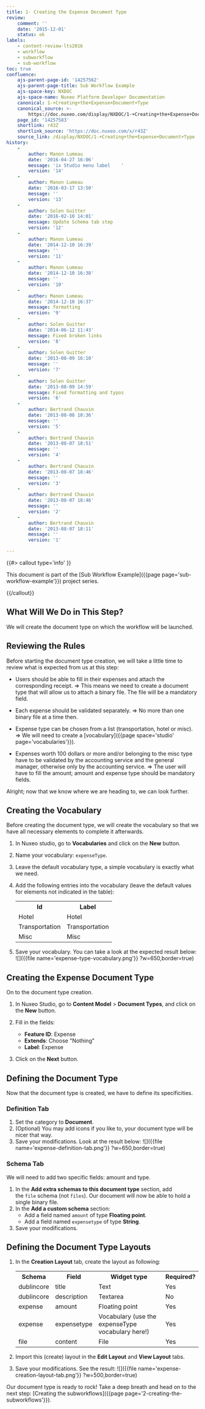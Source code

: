 ```yaml
---
title: 1- Creating the Expense Document Type
review:
    comment: ''
    date: '2015-12-01'
    status: ok
labels:
    - content-review-lts2016
    - workflow
    - subworkflow
    - sub-workflow
toc: true
confluence:
    ajs-parent-page-id: '14257562'
    ajs-parent-page-title: Sub Workflow Example
    ajs-space-key: NXDOC
    ajs-space-name: Nuxeo Platform Developer Documentation
    canonical: 1-+Creating+the+Expense+Document+Type
    canonical_source: >-
        https://doc.nuxeo.com/display/NXDOC/1-+Creating+the+Expense+Document+Type
    page_id: '14257583'
    shortlink: r43Z
    shortlink_source: 'https://doc.nuxeo.com/x/r43Z'
    source_link: /display/NXDOC/1-+Creating+the+Expense+Document+Type
history:
    - 
        author: Manon Lumeau
        date: '2016-04-27 16:06'
        message: 'ix Studio menu label    '
        version: '14'
    - 
        author: Manon Lumeau
        date: '2016-03-17 13:50'
        message: ''
        version: '13'
    - 
        author: Solen Guitter
        date: '2016-02-10 14:01'
        message: Update Schema tab step
        version: '12'
    - 
        author: Manon Lumeau
        date: '2014-12-10 16:39'
        message: ''
        version: '11'
    - 
        author: Manon Lumeau
        date: '2014-12-10 16:38'
        message: ''
        version: '10'
    - 
        author: Manon Lumeau
        date: '2014-12-10 16:37'
        message: formatting
        version: '9'
    - 
        author: Solen Guitter
        date: '2014-06-12 11:43'
        message: Fixed broken links
        version: '8'
    - 
        author: Solen Guitter
        date: '2013-08-09 16:10'
        message: ''
        version: '7'
    - 
        author: Solen Guitter
        date: '2013-08-09 14:59'
        message: Fixed formatting and typos
        version: '6'
    - 
        author: Bertrand Chauvin
        date: '2013-08-08 10:36'
        message: ''
        version: '5'
    - 
        author: Bertrand Chauvin
        date: '2013-08-07 18:51'
        message: ''
        version: '4'
    - 
        author: Bertrand Chauvin
        date: '2013-08-07 18:46'
        message: ''
        version: '3'
    - 
        author: Bertrand Chauvin
        date: '2013-08-07 18:46'
        message: ''
        version: '2'
    - 
        author: Bertrand Chauvin
        date: '2013-08-07 18:11'
        message: ''
        version: '1'

---
```

{{#> callout type='info' }}

This document is part of the&nbsp;[Sub Workflow Example]({{page page='sub-workflow-example'}}) project series.

{{/callout}}

## What Will We Do in This Step?

We will create the document type on which the workflow will be launched.

## Reviewing the Rules

Before starting the document type creation, we will take a little time to review what is expected from us at this step:

*   Users should be able to fill in their expenses and attach the corresponding receipt.
    => This means we need to create a document type that will allow us to attach a binary file. The file will be a mandatory field.

*   Each expense should be validated separately.
    => No more than one binary file at a time then.

*   Expense type can be chosen from a list (transportation, hotel or misc).
    => We will need to create a&nbsp;[vocabulary]({{page space='studio' page='vocabularies'}}).

*   Expenses worth 100 dollars or more and/or belonging to the misc type have to be validated by the accounting service and the general manager, otherwise only by the accounting service.
    => The user will have to fill the amount; amount and expense type should be mandatory fields.

Alright; now that we know where we are heading to, we can look further.

## Creating the Vocabulary

Before creating the document type, we will create the vocabulary so that we have all necessary elements to complete it afterwards.

1.  In Nuxeo studio, go to&nbsp;**Vocabularies**&nbsp;and click on the&nbsp;**New**&nbsp;button.
2.  Name your vocabulary:&nbsp;`expenseType`.
3.  Leave the default vocabulary type, a simple vocabulary is exactly what we need.
4.  Add the following entries into the vocabulary (leave the default values for elements not indicated in the table):

    <div class="table-scroll"><table class="hover"><tbody><tr><th colspan="1">Id</th><th colspan="1">Label</th></tr><tr><td colspan="1">Hotel</td><td colspan="1">Hotel</td></tr><tr><td colspan="1">Transportation</td><td colspan="1">Transportation</td></tr><tr><td colspan="1">Misc</td><td colspan="1">Misc</td></tr></tbody></table></div>
5.  Save your vocabulary.
    You can take a look at the expected result below:
    ![]({{file name='expense-type-vocabulary.png'}} ?w=650,border=true)

## Creating the Expense Document Type

On to the document type creation.

1.  In Nuxeo Studio, go to&nbsp;**Content Model**&nbsp;>&nbsp;**Document Types**, and click on the&nbsp;**New**&nbsp;button.
2.  Fill in the fields:

    *   **Feature ID**: Expense
    *   **Extends**: Choose "Nothing"
    *   **Label**: Expense
3.  Click on the&nbsp;**Next**&nbsp;button.

## Defining the Document Type

Now that the document type is created, we have to define its specificities.

### Definition Tab

1.  Set the category to&nbsp;**Document**.
2.  (Optional) You may add icons if you like to, your document type will be nicer that way.
3.  Save your modifications.
    Look at the result below:
    ![]({{file name='expense-definition-tab.png'}} ?w=650,border=true)

### Schema Tab

We will need to add two specific fields: amount and type.

1.  In the **Add extra schemas to this document type** section, add the&nbsp;`file`&nbsp;schema (not `files`).
    Our document will now be able to hold a single binary file.
2.  In the **Add a custom schema** section:
    *   Add a field named&nbsp;`amount`&nbsp;of type&nbsp;**Floating point**.
    *   Add a field named&nbsp;`expensetype`&nbsp;of type&nbsp;**String**.
3.  Save your modifications.

## Defining the Document Type Layouts

1.  In the&nbsp;**Creation Layout**&nbsp;tab, create the layout as following:

    <div class="table-scroll"><table class="hover"><tbody><tr><th colspan="1">Schema</th><th colspan="1">Field</th><th colspan="1">Widget type</th><th colspan="1">Required?</th></tr><tr><td colspan="1">dublincore</td><td colspan="1">title</td><td colspan="1">Text</td><td colspan="1">Yes</td></tr><tr><td colspan="1">dublincore</td><td colspan="1">description</td><td colspan="1">Textarea</td><td colspan="1">No</td></tr><tr><td colspan="1">expense</td><td colspan="1">amount</td><td colspan="1">Floating point</td><td colspan="1">Yes</td></tr><tr><td colspan="1">expense</td><td colspan="1">expensetype</td><td colspan="1">Vocabulary
    (use the expenseType vocabulary here!)</td><td colspan="1">Yes</td></tr><tr><td colspan="1">file</td><td colspan="1">content</td><td colspan="1">File</td><td colspan="1">Yes</td></tr></tbody></table></div>
2.  Import this (create) layout in the&nbsp;**Edit Layout**&nbsp;and&nbsp;**View Layout**&nbsp;tabs.
3.  Save your modifications.
    See the result:
    ![]({{file name='expense-creation-layout-tab.png'}} ?w=500,border=true)

Our document type is ready to rock! Take a deep breath and head on to the next step:&nbsp;[Creating the subworkflows]({{page page='2-creating-the-subworkflows'}}).